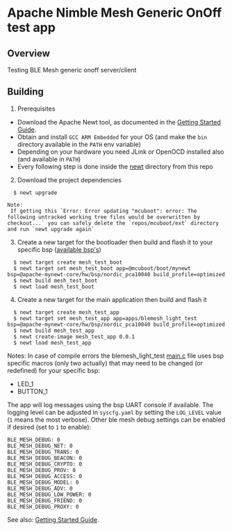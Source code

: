 <!--
#
# Licensed to the Apache Software Foundation (ASF) under one
# or more contributor license agreements.  See the NOTICE file
# distributed with this work for additional information
# regarding copyright ownership.  The ASF licenses this file
# to you under the Apache License, Version 2.0 (the
# "License"); you may not use this file except in compliance
# with the License.  You may obtain a copy of the License at
#
# http://www.apache.org/licenses/LICENSE-2.0
#
# Unless required by applicable law or agreed to in writing,
# software distributed under the License is distributed on an
# "AS IS" BASIS, WITHOUT WARRANTIES OR CONDITIONS OF ANY
#  KIND, either express or implied.  See the License for the
# specific language governing permissions and limitations
# under the License.
#
-->

# Apache Nimble Mesh Generic OnOff test app

## Overview

Testing BLE Mesh generic onoff server/client

## Building

1. Prerequisites

- Download the Apache Newt tool, as documented in the [Getting Started Guide](https://mynewt.apache.org/latest/get_started/index.html).
- Obtain and install `GCC ARM Embedded` for your OS (and make the `bin` directory available in the `PATH` env variable)
- Depending on your hardware you need JLink or OpenOCD installed also (and available in `PATH`)
- Every following step is done inside the [newt](https://github.com/mtiutiu/Coding_Playground/tree/master/sensors_network/project/LivoloLightsNode/newt) directory from this repo

2. Download the project dependencies

```
  $ newt upgrade
```
```
Note:
 If getting this `Error: Error updating "mcuboot": error: The following untracked working tree files would be overwritten by checkout...` you can safely delete the `repos/mcuboot/ext` directory and run `newt upgrade again`
```

3. Create a new target for the bootloader then build and flash it to your specific bsp ([available bsp's](https://github.com/apache/mynewt-core/tree/master/hw/bsp))

```
  $ newt target create mesh_test_boot
  $ newt target set mesh_test_boot app=@mcuboot/boot/mynewt bsp=@apache-mynewt-core/hw/bsp/nordic_pca10040 build_profile=optimized
  $ newt build mesh_test_boot
  $ newt load mesh_test_boot
```

4. Create a new target for the main application then build and flash it

```
  $ newt target create mesh_test_app
  $ newt target set mesh_test_app app=apps/blemesh_light_test bsp=@apache-mynewt-core/hw/bsp/nordic_pca10040 build_profile=optimized
  $ newt build mesh_test_app
  $ newt create-image mesh_test_app 0.0.1
  $ newt load mesh_test_app
```

Notes:
 In case of compile errors the blemesh_light_test [main.c](https://github.com/mtiutiu/Coding_Playground/blob/master/sensors_network/project/LivoloLightsNode/newt/apps/blemesh_light_test/src/main.c) file uses bsp specific macros (only two actually) that may need to be changed (or redefined) for your specific bsp:
 - LED_1
 - BUTTON_1

 The app will log messages using the bsp UART console if available. The logging level can be adjusted in `syscfg.yaml` by setting the `LOG_LEVEL` value (`1` means the most verbose).
Other ble mesh debug settings can be enabled if desired (set to `1` to enable):
```
BLE_MESH_DEBUG: 0
BLE_MESH_DEBUG_NET: 0
BLE_MESH_DEBUG_TRANS: 0
BLE_MESH_DEBUG_BEACON: 0
BLE_MESH_DEBUG_CRYPTO: 0
BLE_MESH_DEBUG_PROV: 0
BLE_MESH_DEBUG_ACCESS: 0
BLE_MESH_DEBUG_MODEL: 0
BLE_MESH_DEBUG_ADV: 0
BLE_MESH_DEBUG_LOW_POWER: 0
BLE_MESH_DEBUG_FRIEND: 0
BLE_MESH_DEBUG_PROXY: 0
```


See also:
[Getting Started Guide](https://mynewt.apache.org/latest/get_started/index.html).
